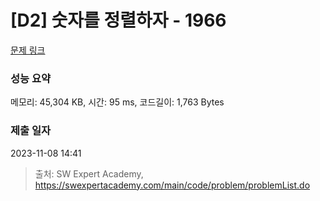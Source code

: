 # [D2] 숫자를 정렬하자 - 1966 

[문제 링크](https://swexpertacademy.com/main/code/problem/problemDetail.do?contestProbId=AV5PrmyKAWEDFAUq) 

### 성능 요약

메모리: 45,304 KB, 시간: 95 ms, 코드길이: 1,763 Bytes

### 제출 일자

2023-11-08 14:41



> 출처: SW Expert Academy, https://swexpertacademy.com/main/code/problem/problemList.do